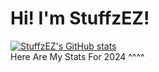 # Hi! I'm StuffzEZ!
[![StuffzEZ's GitHub stats](https://github-readme-stats.vercel.app/api?username=StuffzEZ&theme=radical&show_icons=true)](https://github.com/anuraghazra/github-readme-stats)
<br>
Here Are My Stats For 2024 ^^^^
